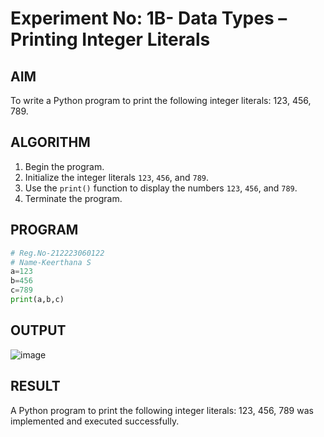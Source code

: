 # Experiment No: 1B- Data Types – Printing Integer Literals

## AIM  
To write a Python program to print the following integer literals: 123, 456, 789.

## ALGORITHM  
1. Begin the program.  
2. Initialize the integer literals `123`, `456`, and `789`.  
3. Use the `print()` function to display the numbers `123`, `456`, and `789`.  
4. Terminate the program.

## PROGRAM
```python
# Reg.No-212223060122
# Name-Keerthana S
a=123
b=456
c=789
print(a,b,c)

```
## OUTPUT
![image](https://github.com/user-attachments/assets/7a0ae3d5-2095-4001-9733-a284188e341f)

## RESULT
A Python program to print the following integer literals: 123, 456, 789 was implemented and executed successfully.
